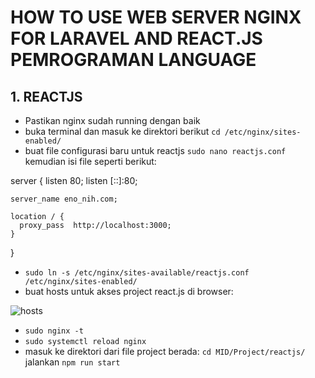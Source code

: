 # HOW TO USE WEB SERVER NGINX FOR LARAVEL AND REACT.JS PEMROGRAMAN LANGUAGE

## 1. REACTJS

* Pastikan nginx sudah running dengan baik
* buka terminal dan masuk ke direktori berikut
```cd /etc/nginx/sites-enabled/```
* buat file configurasi baru untuk reactjs 
```sudo nano reactjs.conf```
kemudian isi file seperti berikut:

server {
	listen 80;
	listen [::]:80;

	server_name eno_nih.com;

	location / {
	  proxy_pass  http://localhost:3000;
	}
}

* ```sudo ln -s /etc/nginx/sites-available/reactjs.conf /etc/nginx/sites-enabled/```
* buat hosts untuk akses project react.js di browser:

![hosts](https://user-images.githubusercontent.com/82355684/224642154-9e4adc47-03b0-4539-acbd-561693b53bce.png)

* ```sudo nginx -t```
* ```sudo systemctl reload nginx```
* masuk ke direktori dari file project berada:
```cd MID/Project/reactjs/```
jalankan ```npm run start```

